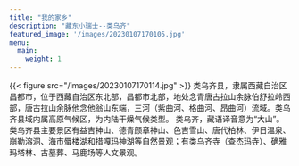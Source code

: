 ```yaml
---
title: "我的家乡"
description: "藏东小瑞士--类乌齐"
featured_image: '/images/20230107170105.jpg'
menu:
  main:
    weight: 1
---
```

{{< figure src="/images/20230107170114.jpg" >}}
 类乌齐县，隶属西藏自治区昌都市，位于西藏自治区东北部，昌都市北部，地处念青唐古拉山余脉伯舒拉岭西部，唐古拉山余脉他念他翁山东端，三河（紫曲河、格曲河、昂曲河）流域。类乌齐县域内属高原气候区，为内陆干燥气候类型。
 类乌齐，藏语译音意为“大山”。类乌齐县主要景区有益吉神山、德青颇章神山、色吉雪山、唐代柏林、伊日温泉、崩勒溶洞、海市蜃楼湖和措嘎玛神湖等自然景观；有类乌齐寺（查杰玛寺）、确雅玛塔林、古墓葬、马鹿场等人文景观。

